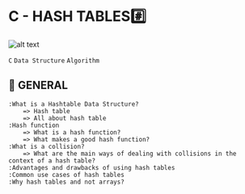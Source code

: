 # C - HASH TABLES:hash:

![alt text](https://th.bing.com/th/id/R.1eecdfc19c632db74d5ab983ac13872c?rik=W5haD3nxM7JnJg&pid=ImgRaw&r=0)

`C` `Data Structure` `Algorithm`

## :book: GENERAL

	:What is a Hashtable Data Structure?
		=> Hash table
		=> All about hash table
	:Hash function
		=> What is a hash function?
		=> What makes a good hash function?
	:What is a collision?
		=> What are the main ways of dealing with collisions in the context of a hash table?
	:Advantages and drawbacks of using hash tables
	:Common use cases of hash tables
	:Why hash tables and not arrays?

